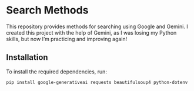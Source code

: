 # Search Methods

This repository provides methods for searching using Google and Gemini. I created this project with the help of Gemini, as I was losing my Python skills, but now I’m practicing and improving again!

## Installation

To install the required dependencies, run:

```bash
pip install google-generativeai requests beautifulsoup4 python-dotenv
